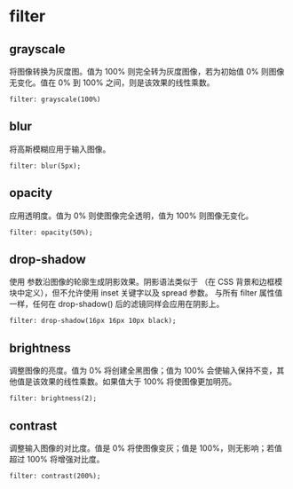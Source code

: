 # filter

## grayscale
将图像转换为灰度图。值为 100% 则完全转为灰度图像，若为初始值 0% 则图像无变化。值在 0% 到 100% 之间，则是该效果的线性乘数。
```
filter: grayscale(100%)
```

## blur
将高斯模糊应用于输入图像。
```
filter: blur(5px);
```

## opacity
应用透明度。值为 0% 则使图像完全透明，值为 100% 则图像无变化。
```
filter: opacity(50%);
```

## drop-shadow
使用 <shadow> 参数沿图像的轮廓生成阴影效果。阴影语法类似于 <box-shadow>（在 CSS 背景和边框模块中定义），但不允许使用 inset 关键字以及 spread 参数。
与所有 filter 属性值一样，任何在 drop-shadow() 后的滤镜同样会应用在阴影上。
```
filter: drop-shadow(16px 16px 10px black);
```

## brightness
调整图像的亮度。值为 0% 将创建全黑图像；值为 100% 会使输入保持不变，其他值是该效果的线性乘数。如果值大于 100% 将使图像更加明亮。
```
filter: brightness(2);
```

## contrast
调整输入图像的对比度。值是 0% 将使图像变灰；值是 100%，则无影响；若值超过 100% 将增强对比度。
```
filter: contrast(200%);
```


